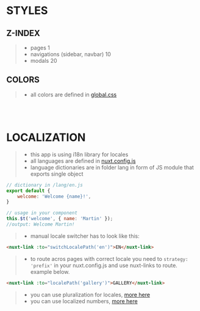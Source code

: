 # **STYLES**
## Z-INDEX
>- pages 1
>- navigations (sidebar, navbar) 10
>- modals 20

## COLORS
>- all colors are defined in [global.css](../assets/style/global.css)

<br/>
<br/>

# **LOCALIZATION**
>- this app is using i18n library for locales
>- all languages are defined in [nuxt.config.js](../nuxt.config.js)
>- language dictionaries are in folder lang in form of JS module that exports single object
```js
// dictionary in /lang/en.js
export default {
	welcome: 'Welcome {name}!',
}

// usage in your component
this.$t('welcome', { name: 'Martin' });
//output: Welcome Martin!
```
>- manual locale switcher has to look like this:
```html
<nuxt-link :to="switchLocalePath('en')">EN</nuxt-link>
```
>- to route acros pages with correct locale you need to `strategy: 'prefix'` in your nuxt.config.js and use nuxt-links to route. example below.
```html
<nuxt-link :to="localePath('gallery')">GALLERY</nuxt-link>
```
>- you can use pluralization for locales, [more here](https://kazupon.github.io/vue-i18n/guide/pluralization.html#custom-pluralization)
>- you can use localized numbers, [more here](https://kazupon.github.io/vue-i18n/guide/number.html)